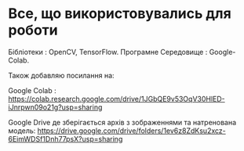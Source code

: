 # Все, що використовувались для роботи
Бібліотеки : OpenCV, TensorFlow.
Програмне Середовище : Google-Colab.

Також добавляю посилання на:

Google Colab : https://colab.research.google.com/drive/1JGbQE9v53OqV30HlED-iJnrpwn09o21g?usp=sharing

Google Drive де зберігається архів з зображеннями та натренована модель: https://drive.google.com/drive/folders/1ev6z8ZdKsu2xcz-6EimWDSf1Dnh77psX?usp=sharing 
